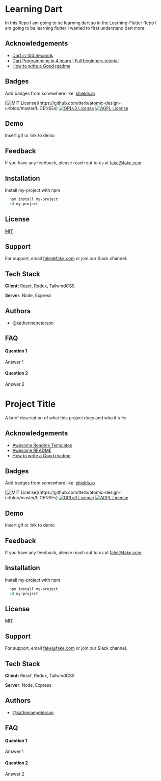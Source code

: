 # Learning Dart

In this Repo I am going to be learning dart so in the Learning-Flutter Repo I am going to be learning flutter I wanted to first understand dart more.

## Acknowledgements

- [Dart in 100 Seconds](https://www.youtube.com/watch?v=NrO0CJCbYLA)
- [Dart Programming in 4 hours | Full beginners tutorial](https://www.youtube.com/watch?v=5xlVP04905w)
- [How to write a Good readme](https://bulldogjob.com/news/449-how-to-write-a-good-readme-for-your-github-project)

## Badges

Add badges from somewhere like: [shields.io](https://shields.io/)

[![MIT License](https://img.shields.io/apm/l/atomic-design-ui.svg?)](https://github.com/tterb/atomic-design-ui/blob/master/LICENSEs)
[![GPLv3 License](https://img.shields.io/badge/License-GPL%20v3-yellow.svg)](https://opensource.org/licenses/)
[![AGPL License](https://img.shields.io/badge/license-AGPL-blue.svg)](http://www.gnu.org/licenses/agpl-3.0)

## Demo

Insert gif or link to demo

## Feedback

If you have any feedback, please reach out to us at fake@fake.com

## Installation

Install my-project with npm

```bash
  npm install my-project
  cd my-project
```

## License

[MIT](https://choosealicense.com/licenses/mit/)

## Support

For support, email fake@fake.com or join our Slack channel.

## Tech Stack

**Client:** React, Redux, TailwindCSS

**Server:** Node, Express

## Authors

- [@katherinepeterson](https://www.github.com/octokatherine)

## FAQ

#### Question 1

Answer 1

#### Question 2

Answer 2

# Project Title

A brief description of what this project does and who it's for

## Acknowledgements

- [Awesome Readme Templates](https://awesomeopensource.com/project/elangosundar/awesome-README-templates)
- [Awesome README](https://github.com/matiassingers/awesome-readme)
- [How to write a Good readme](https://bulldogjob.com/news/449-how-to-write-a-good-readme-for-your-github-project)

## Badges

Add badges from somewhere like: [shields.io](https://shields.io/)

[![MIT License](https://img.shields.io/apm/l/atomic-design-ui.svg?)](https://github.com/tterb/atomic-design-ui/blob/master/LICENSEs)
[![GPLv3 License](https://img.shields.io/badge/License-GPL%20v3-yellow.svg)](https://opensource.org/licenses/)
[![AGPL License](https://img.shields.io/badge/license-AGPL-blue.svg)](http://www.gnu.org/licenses/agpl-3.0)

## Demo

Insert gif or link to demo

## Feedback

If you have any feedback, please reach out to us at fake@fake.com

## Installation

Install my-project with npm

```bash
  npm install my-project
  cd my-project
```

## License

[MIT](https://choosealicense.com/licenses/mit/)

## Support

For support, email fake@fake.com or join our Slack channel.

## Tech Stack

**Client:** React, Redux, TailwindCSS

**Server:** Node, Express

## Authors

- [@katherinepeterson](https://www.github.com/octokatherine)

## FAQ

#### Question 1

Answer 1

#### Question 2

Answer 2
